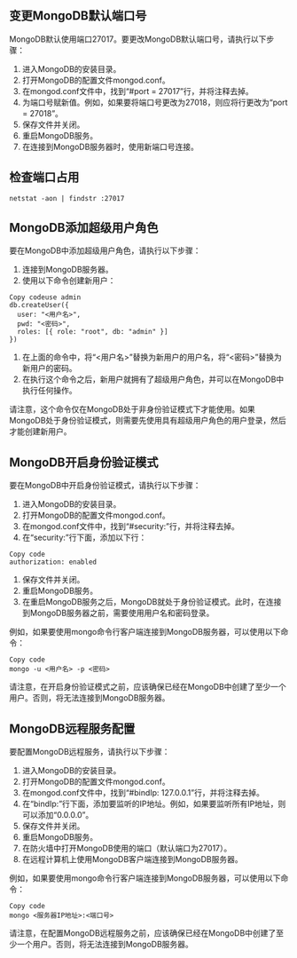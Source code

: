 ## 变更MongoDB默认端口号

MongoDB默认使用端口27017。要更改MongoDB默认端口号，请执行以下步骤：

1. 进入MongoDB的安装目录。
2. 打开MongoDB的配置文件mongod.conf。
3. 在mongod.conf文件中，找到“#port = 27017”行，并将注释去掉。
4. 为端口号赋新值。例如，如果要将端口号更改为27018，则应将行更改为“port = 27018”。
5. 保存文件并关闭。
6. 重启MongoDB服务。
7. 在连接到MongoDB服务器时，使用新端口号连接。





## 检查端口占用

```
netstat -aon | findstr :27017
```



## MongoDB添加超级用户角色



要在MongoDB中添加超级用户角色，请执行以下步骤：

1. 连接到MongoDB服务器。
2. 使用以下命令创建新用户：

```
Copy codeuse admin
db.createUser({
  user: "<用户名>",
  pwd: "<密码>",
  roles: [{ role: "root", db: "admin" }]
})
```

1. 在上面的命令中，将“<用户名>”替换为新用户的用户名，将“<密码>”替换为新用户的密码。
2. 在执行这个命令之后，新用户就拥有了超级用户角色，并可以在MongoDB中执行任何操作。

请注意，这个命令仅在MongoDB处于非身份验证模式下才能使用。如果MongoDB处于身份验证模式，则需要先使用具有超级用户角色的用户登录，然后才能创建新用户。





## MongoDB开启身份验证模式



要在MongoDB中开启身份验证模式，请执行以下步骤：

1. 进入MongoDB的安装目录。
2. 打开MongoDB的配置文件mongod.conf。
3. 在mongod.conf文件中，找到“#security:”行，并将注释去掉。
4. 在“security:”行下面，添加以下行：

```
Copy code
authorization: enabled
```

1. 保存文件并关闭。
2. 重启MongoDB服务。
3. 在重启MongoDB服务之后，MongoDB就处于身份验证模式。此时，在连接到MongoDB服务器之前，需要使用用户名和密码登录。

例如，如果要使用mongo命令行客户端连接到MongoDB服务器，可以使用以下命令：

```
Copy code
mongo -u <用户名> -p <密码>
```

请注意，在开启身份验证模式之前，应该确保已经在MongoDB中创建了至少一个用户。否则，将无法连接到MongoDB服务器。



## MongoDB远程服务配置

要配置MongoDB远程服务，请执行以下步骤：

1. 进入MongoDB的安装目录。
2. 打开MongoDB的配置文件mongod.conf。
3. 在mongod.conf文件中，找到“#bindIp: 127.0.0.1”行，并将注释去掉。
4. 在“bindIp:”行下面，添加要监听的IP地址。例如，如果要监听所有IP地址，则可以添加“0.0.0.0”。
5. 保存文件并关闭。
6. 重启MongoDB服务。
7. 在防火墙中打开MongoDB使用的端口（默认端口为27017）。
8. 在远程计算机上使用MongoDB客户端连接到MongoDB服务器。

例如，如果要使用mongo命令行客户端连接到MongoDB服务器，可以使用以下命令：

```
Copy code
mongo <服务器IP地址>:<端口号>
```

请注意，在配置MongoDB远程服务之前，应该确保已经在MongoDB中创建了至少一个用户。否则，将无法连接到MongoDB服务器。